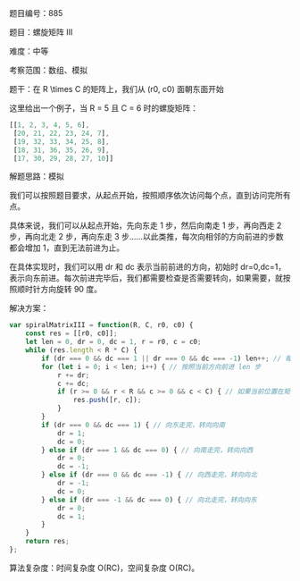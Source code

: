 题目编号：885

题目：螺旋矩阵 III

难度：中等

考察范围：数组、模拟

题干：在 R \times C 的矩阵上，我们从 (r0, c0) 面朝东面开始

这里给出一个例子，当 R = 5 且 C = 6 时的螺旋矩阵：

```javascript
[[1, 2, 3, 4, 5, 6],
 [20, 21, 22, 23, 24, 7],
 [19, 32, 33, 34, 25, 8],
 [18, 31, 36, 35, 26, 9],
 [17, 30, 29, 28, 27, 10]]
```

解题思路：模拟

我们可以按照题目要求，从起点开始，按照顺序依次访问每个点，直到访问完所有点。

具体来说，我们可以从起点开始，先向东走 1 步，然后向南走 1 步，再向西走 2 步，再向北走 2 步，再向东走 3 步……以此类推，每次向相邻的方向前进的步数都会增加 1，直到无法前进为止。

在具体实现时，我们可以用 dr 和 dc 表示当前前进的方向，初始时 dr=0,dc=1，表示向东前进。每次前进完毕后，我们都需要检查是否需要转向，如果需要，就按照顺时针方向旋转 90 度。

解决方案：

```javascript
var spiralMatrixIII = function(R, C, r0, c0) {
    const res = [[r0, c0]];
    let len = 0, dr = 0, dc = 1, r = r0, c = c0;
    while (res.length < R * C) {
        if (dr === 0 && dc === 1 || dr === 0 && dc === -1) len++; // 每两个方向之间步数增加 1
        for (let i = 0; i < len; i++) { // 按照当前方向前进 len 步
            r += dr;
            c += dc;
            if (r >= 0 && r < R && c >= 0 && c < C) { // 如果当前位置在矩阵内，就加入结果集
                res.push([r, c]);
            }
        }
        if (dr === 0 && dc === 1) { // 向东走完，转向向南
            dr = 1;
            dc = 0;
        } else if (dr === 1 && dc === 0) { // 向南走完，转向向西
            dr = 0;
            dc = -1;
        } else if (dr === 0 && dc === -1) { // 向西走完，转向向北
            dr = -1;
            dc = 0;
        } else if (dr === -1 && dc === 0) { // 向北走完，转向向东
            dr = 0;
            dc = 1;
        }
    }
    return res;
};
```

算法复杂度：时间复杂度 O(RC)，空间复杂度 O(RC)。